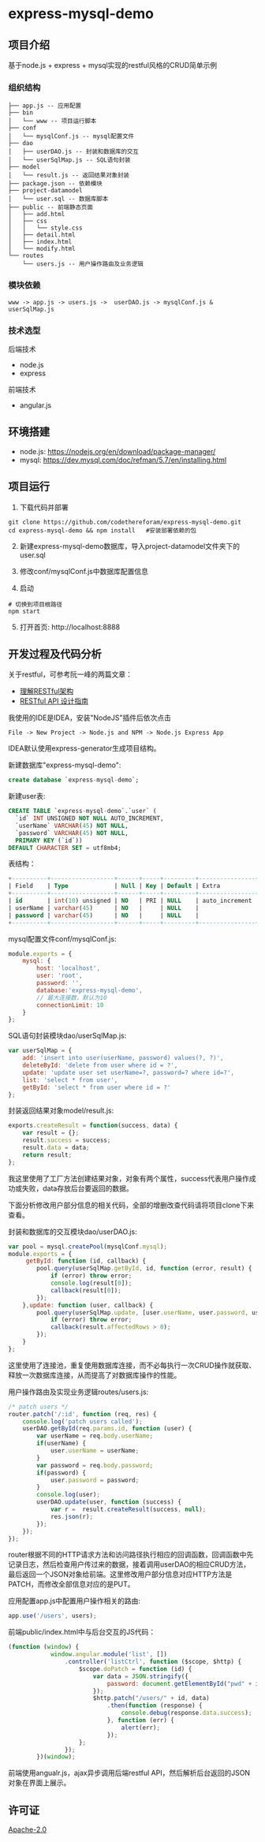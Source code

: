 # express-mysql-demo

## 项目介绍

基于node.js + express + mysql实现的restful风格的CRUD简单示例

### 组织结构

```
├── app.js -- 应用配置
├── bin
│   └── www -- 项目运行脚本
├── conf
│   └── mysqlConf.js -- mysql配置文件
├── dao
│   ├── userDAO.js -- 封装和数据库的交互
│   └── userSqlMap.js -- SQL语句封装
├── model
│   └── result.js -- 返回结果对象封装
├── package.json -- 依赖模块
├── project-datamodel
│   └── user.sql -- 数据库脚本
├── public -- 前端静态页面
│   ├── add.html
│   ├── css
│   │   └── style.css
│   ├── detail.html
│   ├── index.html
│   └── modify.html
└── routes
    └── users.js -- 用户操作路由及业务逻辑
```

### 模块依赖

```
www -> app.js -> users.js ->  userDAO.js -> mysqlConf.js & userSqlMap.js
```

### 技术选型

 后端技术
- node.js
- express

前端技术
- angular.js

## 环境搭建

- node.js: https://nodejs.org/en/download/package-manager/
- mysql: https://dev.mysql.com/doc/refman/5.7/en/installing.html

## 项目运行

1. 下载代码并部署

```
git clone https://github.com/codethereforam/express-mysql-demo.git
cd express-mysql-demo && npm install   #安装部署依赖的包
```

2. 新建express-mysql-demo数据库，导入project-datamodel文件夹下的user.sql

3. 修改conf/mysqlConf.js中数据库配置信息

4. 启动

```
# 切换到项目根路径
npm start
```

5. 打开首页: http://localhost:8888

## 开发过程及代码分析

关于restful，可参考阮一峰的两篇文章：
- [理解RESTful架构](http://www.ruanyifeng.com/blog/2011/09/restful.html)
- [RESTful API 设计指南](http://www.ruanyifeng.com/blog/2014/05/restful_api.html)

我使用的IDE是IDEA，安装"NodeJS"插件后依次点击

```
File -> New Project -> Node.js and NPM -> Node.js Express App
```

IDEA默认使用express-generator生成项目结构。

新建数据库"express-mysql-demo":

```sql
create database `express-mysql-demo`;
```

新建user表:

```sql
CREATE TABLE `express-mysql-demo`.`user` (
  `id` INT UNSIGNED NOT NULL AUTO_INCREMENT,
  `userName` VARCHAR(45) NOT NULL,
  `password` VARCHAR(45) NOT NULL,
  PRIMARY KEY (`id`))
DEFAULT CHARACTER SET = utf8mb4;
```

表结构：

```sql
+----------+------------------+------+-----+---------+----------------+
| Field    | Type             | Null | Key | Default | Extra          |
+----------+------------------+------+-----+---------+----------------+
| id       | int(10) unsigned | NO   | PRI | NULL    | auto_increment |
| userName | varchar(45)      | NO   |     | NULL    |                |
| password | varchar(45)      | NO   |     | NULL    |                |
+----------+------------------+------+-----+---------+----------------+
```

mysql配置文件conf/mysqlConf.js:

```js
module.exports = {
    mysql: {
        host: 'localhost',
        user: 'root',
        password: '',
        database:'express-mysql-demo',
        // 最大连接数，默认为10
        connectionLimit: 10
    }
};
```

SQL语句封装模块dao/userSqlMap.js:

```js
var userSqlMap = {
    add: 'insert into user(userName, password) values(?, ?)',
    deleteById: 'delete from user where id = ?',
    update: 'update user set userName=?, password=? where id=?',
    list: 'select * from user',
    getById: 'select * from user where id = ?'
};
```

封装返回结果对象model/result.js:

```js
exports.createResult = function(success, data) {
    var result = {};
    result.success = success;
    result.data = data;
    return result;
};
```

我这里使用了工厂方法创建结果对象，对象有两个属性，success代表用户操作成功或失败，data存放后台要返回的数据。

下面分析修改用户部分信息的相关代码，全部的增删改查代码请将项目clone下来查看。

封装和数据库的交互模块dao/userDAO.js:

```js
var pool = mysql.createPool(mysqlConf.mysql);
module.exports = {
     getById: function (id, callback) {
        pool.query(userSqlMap.getById, id, function (error, result) {
            if (error) throw error;
            console.log(result[0]);
            callback(result[0]);
        });
    },update: function (user, callback) {
        pool.query(userSqlMap.update, [user.userName, user.password, user.id], function (error, result) {
            if (error) throw error;
            callback(result.affectedRows > 0);
        });
    }
};
```

这里使用了连接池，重复使用数据库连接，而不必每执行一次CRUD操作就获取、释放一次数据库连接，从而提高了对数据库操作的性能。

用户操作路由及实现业务逻辑routes/users.js:

```js
/* patch users */
router.patch('/:id', function (req, res) {
    console.log('patch users called');
    userDAO.getById(req.params.id, function (user) {
        var userName = req.body.userName;
        if(userName) {
            user.userName = userName;
        }
        var password = req.body.password;
        if(password) {
            user.password = password;
        }
        console.log(user);
        userDAO.update(user, function (success) {
            var r =  result.createResult(success, null);
            res.json(r);
        });
    });
});
```

router根据不同的HTTP请求方法和访问路径执行相应的回调函数，回调函数中先记录日志，然后检查用户传过来的数据，接着调用userDAO的相应CRUD方法，最后返回一个JSON对象给前端。这里修改用户部分信息对应HTTP方法是PATCH，而修改全部信息对应的是PUT。

应用配置app.js中配置用户操作相关的路由:

```js
app.use('/users', users);
```

前端public/index.html中与后台交互的JS代码：

```js
(function (window) {
            window.angular.module('list', [])
                .controller('listCtrl', function ($scope, $http) {
                    $scope.doPatch = function (id) {
                        var data = JSON.stringify({
                            password: document.getElementById("pwd" + id).value
                        });
                        $http.patch("/users/" + id, data)
                            .then(function (response) {
	                            console.debug(response.data.success);
                            }, function (err) {
                                alert(err);
                            });
                    };
                });
        })(window);
```

前端使用angualr.js，ajax异步调用后端restful API，然后解析后台返回的JSON对象在界面上展示。

## 许可证

[Apache-2.0](http://www.apache.org/licenses/LICENSE-2.0)